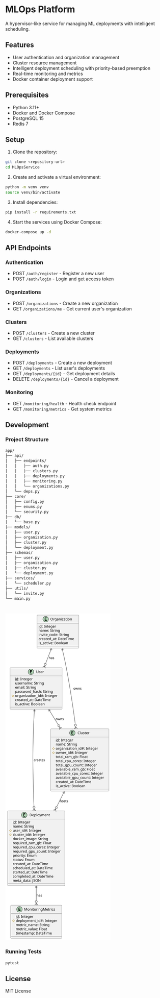 # MLOps Platform

A hypervisor-like service for managing ML deployments with intelligent scheduling.

## Features

- User authentication and organization management
- Cluster resource management
- Intelligent deployment scheduling with priority-based preemption
- Real-time monitoring and metrics
- Docker container deployment support

## Prerequisites

- Python 3.11+
- Docker and Docker Compose
- PostgreSQL 15
- Redis 7

## Setup

1. Clone the repository:

```bash
git clone <repository-url>
cd MLOpsService
```

2. Create and activate a virtual environment:

```bash
python -m venv venv
source venv/bin/activate
```

3. Install dependencies:

```bash
pip install -r requirements.txt
```

4. Start the services using Docker Compose:

```bash
docker-compose up -d
```

## API Endpoints

### Authentication

- POST `/auth/register` - Register a new user
- POST `/auth/login` - Login and get access token

### Organizations

- POST `/organizations` - Create a new organization
- GET `/organizations/me` - Get current user's organization

### Clusters

- POST `/clusters` - Create a new cluster
- GET `/clusters` - List available clusters

### Deployments

- POST `/deployments` - Create a new deployment
- GET `/deployments` - List user's deployments
- GET `/deployments/{id}` - Get deployment details
- DELETE `/deployments/{id}` - Cancel a deployment

### Monitoring

- GET `/monitoring/health` - Health check endpoint
- GET `/monitoring/metrics` - Get system metrics

## Development

### Project Structure

```
app/
├── api/
│   ├── endpoints/
│   │   ├── auth.py
│   │   ├── clusters.py
│   │   ├── deployments.py
│   │   ├── monitoring.py
│   │   └── organizations.py
│   └── deps.py
├── core/
│   ├── config.py
│   ├── enums.py
│   └── security.py
├── db/
│   └── base.py
├── models/
│   ├── user.py
│   ├── organization.py
│   ├── cluster.py
│   └── deployment.py
├── schemas/
│   ├── user.py
│   ├── organization.py
│   ├── cluster.py
│   └── deployment.py
├── services/
│   └── scheduler.py
├── utils/
│   └── invite.py
└── main.py
```

#

![Database Schema](./docs/uml.svg)

### Running Tests

```bash
pytest
```

## License

MIT License
